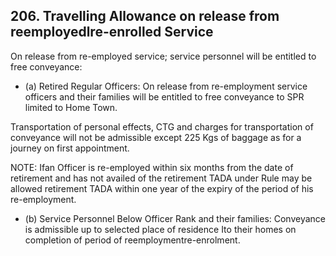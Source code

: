 ## 206. Travelling Allowance on release from reemployedlre-enrolled Service

On release from re-employed service; service personnel will be entitled to free conveyance:

- (a) Retired Regular Officers: On release from re-employment service officers and their families will be entitled to free conveyance to SPR limited to Home Town.

Transportation of personal effects, CTG and charges for transportation of conveyance will not be admissible except 225 Kgs of baggage as for a journey on first appointment.

NOTE: Ifan Officer is re-employed within six months from the date of retirement and has not availed of the retirement TADA under Rule may be allowed retirement TADA within one year of the expiry of the period of his re-employment.

- (b)  Service Personnel Below Officer Rank and their families: Conveyance is admissible up to selected place of residence Ito their homes on completion of period of reemploymentre-enrolment.
